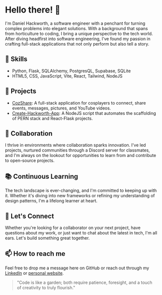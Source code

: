 # Hello there! 👋

I'm Daniel Hackworth, a software engineer with a penchant for turning complex problems into elegant solutions. With a background that spans from horticulture to coding, I bring a unique perspective to the tech world. After diving headfirst into software engineering, I've found my passion in crafting full-stack applications that not only perform but also tell a story.

## 🌱 Skills
- Python, Flask, SQLAlchemy, PostgresQL, Supabase, SQLite
- HTML5, CSS, JavaScript, Vite, React, Tailwind, NodeJS

## 🔭 Projects
- [CozShare](https://github.com/Din0saur5/CozShare): A full-stack application for cosplayers to connect, share events, messages, pictures, and YouTube videos.
- [Create-Hackworth-App](https://github.com/Din0saur5/Create-Hackworth-App): A NodeJS script that automates the scaffolding of PERN stack and React-Flask projects.

## 👯 Collaboration
I thrive in environments where collaboration sparks innovation. I've led projects, nurtured communities through a Discord server for classmates, and I'm always on the lookout for opportunities to learn from and contribute to open-source projects.

## 📚 Continuous Learning
The tech landscape is ever-changing, and I'm committed to keeping up with it. Whether it's diving into new frameworks or refining my understanding of design patterns, I'm a lifelong learner at heart.

## 💬 Let's Connect
Whether you're looking for a collaborator on your next project, have questions about my work, or just want to chat about the latest in tech, I'm all ears. Let's build something great together.

## 📫 How to reach me
Feel free to drop me a message here on GitHub or reach out through my [LinkedIn](https://www.linkedin.com/in/daniel-hackworth) or [personal website](http://daniel-hackworth.com).

> "Code is like a garden; both require patience, foresight, and a touch of creativity to truly flourish."
